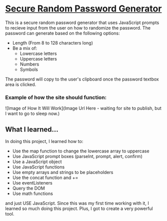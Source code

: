# [Secure Random Password Generator](https://corgimaman.github.io/passwordgenerator/)
This is a secure random password generator that uses JavaScript prompts to recieve input from the user on how to randomize the password. The password can generate based on the following options:

* Length (From 8 to 128 characters long)
* Be a mix of:
    * Lowercase letters
    * Uppercase letters
    * Numbers
    * Symbols

The password will copy to the user's clipboard once the password textbox area is clicked.

### Example of how the site should function:
![Image of How It Will Work](Image Url Here - waiting for site to publish, but I want to go to sleep now.)



## What I learned...
In doing this project, I learned how to:
- Use the map function to change the lowercase array to uppercase
- Use JavaScript prompt boxes (parseInt, prompt, alert, confirm)
- Use a JavaScript object
- Use JavaScript functions
- Use empty arrays and strings to be placeholders
- Use the concat function and +=
- Use eventListeners
- Query the DOM
- Use math functions

and just USE JavaScript. Since this was my first time working with it, I learned so much doing this project. Plus, I got to create a very powerful tool.


